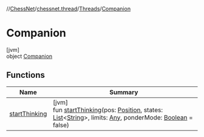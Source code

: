 //[ChessNet](../../../../index.md)/[chessnet.thread](../../index.md)/[Threads](../index.md)/[Companion](index.md)

# Companion

[jvm]\
object [Companion](index.md)

## Functions

| Name | Summary |
|---|---|
| [startThinking](start-thinking.md) | [jvm]<br>fun [startThinking](start-thinking.md)(pos: [Position](../../../chessnet/-position/index.md), states: [List](https://kotlinlang.org/api/latest/jvm/stdlib/kotlin.collections/-list/index.html)&lt;[String](https://kotlinlang.org/api/latest/jvm/stdlib/kotlin/-string/index.html)&gt;, limits: [Any](https://kotlinlang.org/api/latest/jvm/stdlib/kotlin/-any/index.html), ponderMode: [Boolean](https://kotlinlang.org/api/latest/jvm/stdlib/kotlin/-boolean/index.html) = false) |
